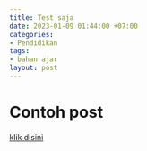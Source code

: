 ```yaml
---
title: Test saja
date: 2023-01-09 01:44:00 +07:00
categories:
- Pendidikan
tags:
- bahan ajar
layout: post
---
```


# Contoh post

[klik disini](http://www.berbagiedu.my.id)